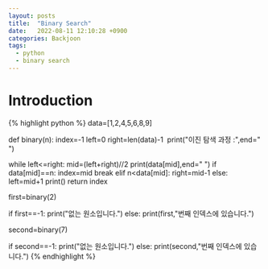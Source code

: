 ```yaml
---
layout: posts
title:  "Binary Search"
date:   2022-08-11 12:10:28 +0900
categories: Backjoon
tags:
  - python
  - binary search
---
```


# Introduction

{% highlight python %}
data=[1,2,4,5,6,8,9]

def binary(n):
​​​​index=-1
​​​​left=0
​​​​right=len(data)-1
​​​​
​​​​print("이진 탐색 과정 :",end=" ")

​​​​while left<=right:
​​​​​​​​mid=(left+right)//2
​​​​​​​​print(data[mid],end=" ")
​​​​​​​​if data[mid]==n:
​​​​​​​​​​​​index=mid
​​​​​​​​​​​​break
​​​​​​​​elif n<data[mid]:
​​​​​​​​​​​​right=mid-1
​​​​​​​​else:
​​​​​​​​​​​​left=mid+1
​​​​print()
​​​​return index

first=binary(2)

if first==-1:
​​​​print("없는 원소입니다.")
else:
​​​​print(first,"번째 인덱스에 있습니다.")

second=binary(7)

if second==-1:
​​​​print("없는 원소입니다.")
else:
​​​​print(second,"번째 인덱스에 있습니다.")
{% endhighlight %}
